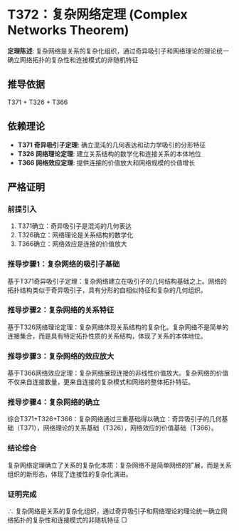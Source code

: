 # T372：复杂网络定理 (Complex Networks Theorem)

**定理陈述**: 复杂网络是关系的复杂化组织，通过奇异吸引子和网络理论的理论统一确立网络拓扑的复杂性和连接模式的非随机特征

## 推导依据
T371 + T326 + T366

## 依赖理论
- **T371 奇异吸引子定理**: 确立混沌的几何表达和动力学吸引的分形特征
- **T326 网络理论定理**: 建立关系结构的数学化和连接关系的本体地位
- **T366 网络效应定理**: 提供连接的价值放大和网络规模的价值增长

## 严格证明

### 前提引入
1. T371确立：奇异吸引子是混沌的几何表达
2. T326确立：网络理论是关系结构的数学化
3. T366确立：网络效应是连接的价值放大

### 推导步骤1：复杂网络的吸引子基础
基于T371奇异吸引子定理：复杂网络建立在吸引子的几何结构基础之上。网络的拓扑结构类似于奇异吸引子，具有分形的自相似特征和复杂的几何组织。

### 推导步骤2：复杂网络的关系特征
基于T326网络理论定理：复杂网络体现关系结构的复杂化。复杂网络不是简单的连接集合，而是具有特定拓扑性质的关系结构，体现了关系的本体地位。

### 推导步骤3：复杂网络的效应放大
基于T366网络效应定理：复杂网络展现连接的非线性价值放大。复杂网络的价值不仅来自连接数量，更来自连接的复杂模式和网络的整体拓扑特征。

### 推导步骤4：复杂网络的确立
综合T371+T326+T366：复杂网络通过三重基础得以确立：奇异吸引子的几何基础（T371），网络理论的关系基础（T326），网络效应的价值基础（T366）。

### 结论综合
复杂网络定理确立了关系的复杂化本质：复杂网络不是简单网络的扩展，而是关系组织的新形态，体现了连接性的复杂化演进。

### 证明完成
∴ 复杂网络是关系的复杂化组织，通过奇异吸引子和网络理论的理论统一确立网络拓扑的复杂性和连接模式的非随机特征 □